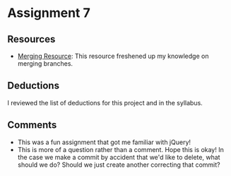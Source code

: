 # Assignment 7

## Resources
- [Merging Resource](https://help.github.com/articles/merging-an-upstream-repository-into-your-fork/): This resource freshened up my knowledge on merging branches.

## Deductions

I reviewed the list of deductions for this project and in the syllabus.

## Comments
- This was a fun assignment that got me familiar with jQuery!
- This is more of a question rather than a comment. Hope this is okay! In the case we make a commit by accident that we'd like to delete, what should we do? Should we just create another correcting that commit?
